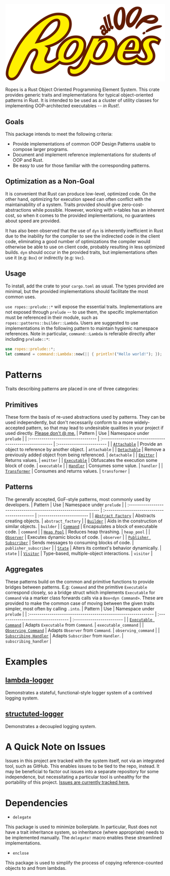 ![ropes project logo](promo/Logo.svg)

Ropes is a Rust Object Oriented Programming Element System.
This crate provides generic traits and implementations for typical object-oriented patterns in Rust.
It is intended to be used as a cluster of utility classes for implementing OOP-architected executables -- *in Rust!*.

## Goals
This package intends to meet the following criteria:

- Provide implementations of common OOP Design Patterns usable to compose larger programs.
- Document and implement reference implementations for students of OOP and Rust.
- Be easy to use for those familiar with the corresponding patterns.

## Optimization as a Non-Goal
It is convenient that Rust can produce low-level, optimized code.
On the other hand, optimizing for execution speed can often conflict with the maintainability of a system.
Traits provided should give zero-cost-abstractions while possible.
However, working with v-tables has an inherent cost, so when it comes to the provided implementations, no guarantees about speed are provided.

It has also been observed that the use of `dyn` is inherently inefficient in Rust due to the inability for the compiler to see the indirected code in the client code, eliminating a good number of optimizations the compiler would otherwise be able to use on client code, probably resulting in less optimized builds.
`dyn` should occur in the provided traits, but implementations often use it (e.g: `Box`) or indirectly (e.g: `Vec`).

## Usage
To install, add the crate to your `cargo.toml` as usual.
The types provided are minimal, but the provided implementations should facilitate the most common uses.

`use ropes::prelude::*` will expose the essential traits.
Implementations are not exposed through `prelude` -- to use them, the specific implementation must be referenced in their module, such as `ropes::patterns::builder::Lambda`.
Users are suggested to use implementations in the following pattern to maintain hygienic namespace references.
Note in particular, `command::Lambda` is referable directly after including `prelude::*`:
``` rust
use ropes::prelude::*;
let command = command::Lambda::new(|| { println!("Hello world!"); });
```

# Patterns
Traits describing patterns are placed in one of three categories:

## Primitives
These form the basis of re-used abstractions used by patterns.
They can be used independently, but don't necessarily conform to a more widely-accepted pattern, so that may lead to undesirable qualities in your project if used directly.
[Please don't @ me.](https://en.wikipedia.org/wiki/Greenspun%27s_tenth_rule)
| Pattern                            | Use                                                     | Namespace under `prelude` |
| :--------------------------------- | :------------------------------------------------------ | :------------------------ |
| [`Attachable`](./ropes_primitives/src)  | Provide an object to reference by another object.       | `attachable`              |
| [`Detachable`](./ropes_primitives/src)  | Remove a previously added object from being referenced. | `detachable`              |
| [`Emitter`](./ropes_primitives/src)     | Returns values.                                         | `emitter`                 |
| [`Executable`](./ropes_primitives/src)  | Obfuscates the execution some block of code.            | `executable`              |
| [`Handler`](./ropes_primitives/src)     | Consumes some value.                                    | `handler`                 |
| [`Transformer`](./ropes_primitives/src) | Consumes and returns values.                            | `transformer`             |

## Patterns
The generally accepted, GoF-style patterns, most commonly used by developers.
| Pattern                                                          | Use                                          | Namespace under `prelude` |
| :--------------------------------------------------------------- | :------------------------------------------- | :------------------------ |
| [`Abstract Factory`](./ropes/src/patterns/abstract_factory/)           | Abstracts creating objects.                  | `abstract_factory`        |
| [`Builder`](./ropes/src/patterns/builder/)                             | Aids in the construction of similar objects. | `builder`                 |
| [`Command`](./ropes/src/patterns/command/)                             | Encapsulates a block of executable code.     | `command`                 |
| [`Heap Pool`](./ropes/src/patterns/heap_pool/)                         | Reduces heap thrashing.                      | `heap_pool`               |
| [`Observer`](./ropes/src/patterns/observer/)                           | Executes dynamic blocks of code.             | `observer`                |
| [`Publisher Subscriber`](./ropes/src/patterns/publisher_subscriber/) | Sends messages to consuming blocks of code.  | `publisher_subscriber`    |
| [`State`](./ropes/src/patterns/state/)                                 | Alters its context's behavior dynamically.   | `state`                   |
| [`Visitor`](./ropes/src/patterns/visitor/)                             | Type-based, multiple-object interactions.    | `visitor`                 |

## Aggregates
These patterns build on the common and primitive functions to provide bridges between patterns.
E.g: `Command` and the primitive `Executable` correspond closely, so a bridge struct which implements `Executable` for `Command` via a marker class forwards calls via a `Box<dyn Command>`.
These are provided to make the common case of moving between the given traits simpler, most often by calling `.into`.
| Pattern                                                        | Use                                 | Namespace under `prelude` |
| :------------------------------------------------------------- | :---------------------------------- | :------------------------ |
| [`Executable Command`](./ropes/src/aggregates/executable_command/)   | Adapts `Executable` from `Command`. | `executable_command`      |
| [`Observing Command`](./ropes/src/aggregates/observing_command/)     | Adapts `Observer` from `Command`.   | `observing_command`       |
| [`Subscribing Handler`](./ropes/src/aggregates/subscribing_handler/) | Adapts `Subscriber` from `Handler`. | `subscribing_handler`     |

# Examples
## [lambda-logger](./ropes_examples/lambda-logger/)
Demonstrates a stateful, functional-style logger system of a contrived logging system.

## [structuted-logger](./ropes_examples/structured-logger/)
Demonstrates a decoupled logging system.

# A Quick Note on Issues
Issues in this project are tracked with the system itself, not via an integrated tool, such as GitHub.
This enables issues to be tied to the repo, instead.
It may be beneficial to factor out issues into a separate repository for some independence, but necessitating a particular tool is unhealthy for the portability of this project.
[Issues are currently tracked here.](./issues.md)

# Dependencies
- `delegate`

This package is used to minimize boilerplate.
In particular, Rust does not have a trait inheritance system, so inheritance (where appropriate) needs to be implemented manually.
The `delegate!` macro enables these streamlined implementations.

- `enclose`

This package is used to simplify the process of copying reference-counted objects to and from lambdas.

